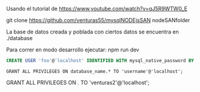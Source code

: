 Usando el tutorial de https://www.youtube.com/watch?v=qJ5R9WTW0_E

git clone https://github.com/venturas55/mysqlNODEjsSAN nodeSANfolder

La base de datos creada y poblada con ciertos datos se encuentra en ./database

Para correr en modo desarrollo ejecutar:    npm run dev



























```sql
CREATE USER 'foo'@'localhost' IDENTIFIED WITH mysql_native_password BY 'bar';
```



```
GRANT ALL PRIVILEGES ON database_name.* TO 'username'@'localhost';
```

GRANT ALL PRIVILEGES ON *.* TO 'venturas2'@'localhost';
